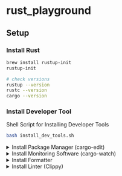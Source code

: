 # rust_playground

## Setup

### Install Rust
```sh
brew install rustup-init
rustup-init

# check versions
rustup --version
rustc --version
cargo --version
```

### Install Developer Tool
Shell Script for Installing Developer Tools
```sh
bash install_dev_tools.sh
```


<details>
<summary>Install Package Manager (cargo-edit)</summary>
```sh
cargo install cargo-edit
# cargo add package         // --dev for dev-env
# cargo rm package
# cargo upgrade package
```
</details>


<details>
<summary>Install Monitoring Software (cargo-watch)</summary>

```sh
cargo install cargo-watch
# cargo watch -x run        // run
# cargo watch -x test       // test
# cargo watch -x check      // compiler
# cargo watch -x fmt        // formatter
# cargo watch -x clippy     // linter
```
</details>

<details>
<summary>Install Formatter</summary>

```sh
rustup component add rustfmt
# cargo fmt
```
</details>


<details>
<summary>Install Linter (Clippy)</summary>

```sh
rustup component add clippy
# cargo clippy
```
</details>
